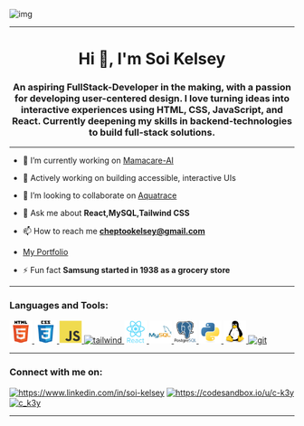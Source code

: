 ![img](https://i.pinimg.com/736x/09/09/ed/0909edfd55b05f3f157c0a730b5c66b3.jpg)

---

<h1 align="center">Hi 👋, I'm Soi Kelsey</h1>
<h3 align="center">An aspiring FullStack-Developer in the making, with a passion for developing user-centered design. I love turning ideas into interactive experiences using HTML, CSS, JavaScript, and React. Currently deepening my skills in backend-technologies to build full-stack solutions.
</h3>

---

- 🔭 I’m currently working on [Mamacare-AI](https://github.com/C-k3y/MamaCare-AI)

- 🌱 Actively working on building accessible, interactive UIs

- 👯 I’m looking to collaborate on [Aquatrace](https://github.com/C-k3y/AquaTrace)

- 💬 Ask me about **React,MySQL,Tailwind CSS**

- 📫 How to reach me **cheptookelsey@gmail.com**
- [My Portfolio](https://personal-portfolio-three-coral-79.vercel.app/)

- ⚡ Fun fact **Samsung started in 1938 as a grocery store**

---

<h3 align="left">Languages and Tools:</h3>
<p align="left">
  <!--HTML-->
   <a href="https://www.w3.org/html/" target="_blank" rel="noreferrer"> <img src="https://raw.githubusercontent.com/devicons/devicon/master/icons/html5/html5-original-wordmark.svg" alt="html5" width="40" height="40"/> </a> 
    <!--CSS-->
  <a href="https://www.w3schools.com/css/" target="_blank" rel="noreferrer"> <img src="https://raw.githubusercontent.com/devicons/devicon/master/icons/css3/css3-original-wordmark.svg" alt="css3" width="40" height="40"/> </a> 
    <!--JAVASCRIPT-->
  <a href="https://developer.mozilla.org/en-US/docs/Web/JavaScript" target="_blank" rel="noreferrer"> <img src="https://raw.githubusercontent.com/devicons/devicon/master/icons/javascript/javascript-original.svg" alt="javascript" width="40" height="40"/> </a> 
    <!--TAILWINDCSS-->
  <a href="https://tailwindcss.com/" target="_blank" rel="noreferrer"> <img src="https://www.vectorlogo.zone/logos/tailwindcss/tailwindcss-icon.svg" alt="tailwind" width="40" height="40"/> </a> 
    <!--REACT-->
  <a href="https://reactjs.org/" target="_blank" rel="noreferrer"> <img src="https://raw.githubusercontent.com/devicons/devicon/master/icons/react/react-original-wordmark.svg" alt="react" width="40" height="40"/> </a> 
    <!--MYSQL-->
   <a href="https://www.mysql.com/" target="_blank" rel="noreferrer"> <img src="https://raw.githubusercontent.com/devicons/devicon/master/icons/mysql/mysql-original-wordmark.svg" alt="mysql" width="40" height="40"/> </a> 
    <!--POSTGRESQL-->
  <a href="https://www.postgresql.org" target="_blank" rel="noreferrer"> <img src="https://raw.githubusercontent.com/devicons/devicon/master/icons/postgresql/postgresql-original-wordmark.svg" alt="postgresql" width="40" height="40"/> </a> 
    <!--PYTHON-->
  <a href="https://www.python.org" target="_blank" rel="noreferrer"> <img src="https://raw.githubusercontent.com/devicons/devicon/master/icons/python/python-original.svg" alt="python" width="40" height="40"/> </a> 
    <!--LINUX-->
  <a href="https://www.linux.org/" target="_blank" rel="noreferrer"> <img src="https://raw.githubusercontent.com/devicons/devicon/master/icons/linux/linux-original.svg" alt="linux" width="40" height="40"/> </a> 
    <!--GIT-->
 <a href="https://git-scm.com/" target="_blank" rel="noreferrer"> <img src="https://www.vectorlogo.zone/logos/git-scm/git-scm-icon.svg" alt="git" width="40" height="40"/> </a> 
</p>

---

<h3 align="left">Connect with me on:</h3>
<p align="left">
<a href="https://linkedin.com/in/https://www.linkedin.com/in/soi-kelsey" target="blank"><img align="center" src="https://raw.githubusercontent.com/rahuldkjain/github-profile-readme-generator/master/src/images/icons/Social/linked-in-alt.svg" alt="https://www.linkedin.com/in/soi-kelsey" height="30" width="40" /></a>
<a href="https://codesandbox.com/https://codesandbox.io/u/c-k3y" target="blank"><img align="center" src="https://raw.githubusercontent.com/rahuldkjain/github-profile-readme-generator/master/src/images/icons/Social/codesandbox.svg" alt="https://codesandbox.io/u/c-k3y" height="30" width="40" /></a>
<a href="https://instagram.com/c_k3y" target="blank"><img align="center" src="https://raw.githubusercontent.com/rahuldkjain/github-profile-readme-generator/master/src/images/icons/Social/instagram.svg" alt="c_k3y" height="30" width="40" /></a>
</p>

---


